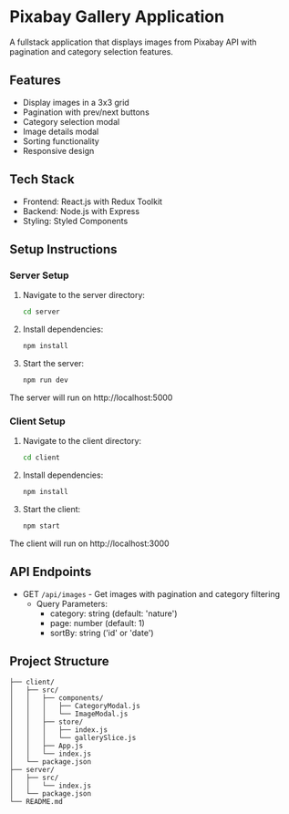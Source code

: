 # Pixabay Gallery Application

A fullstack application that displays images from Pixabay API with pagination and category selection features.

## Features

- Display images in a 3x3 grid
- Pagination with prev/next buttons
- Category selection modal
- Image details modal
- Sorting functionality
- Responsive design

## Tech Stack

- Frontend: React.js with Redux Toolkit
- Backend: Node.js with Express
- Styling: Styled Components

## Setup Instructions

### Server Setup

1. Navigate to the server directory:
   ```bash
   cd server
   ```

2. Install dependencies:
   ```bash
   npm install
   ```

3. Start the server:
   ```bash
   npm run dev
   ```

The server will run on http://localhost:5000

### Client Setup

1. Navigate to the client directory:
   ```bash
   cd client
   ```

2. Install dependencies:
   ```bash
   npm install
   ```

3. Start the client:
   ```bash
   npm start
   ```

The client will run on http://localhost:3000

## API Endpoints

- GET `/api/images` - Get images with pagination and category filtering
  - Query Parameters:
    - category: string (default: 'nature')
    - page: number (default: 1)
    - sortBy: string ('id' or 'date')

## Project Structure

```
├── client/
│   ├── src/
│   │   ├── components/
│   │   │   ├── CategoryModal.js
│   │   │   └── ImageModal.js
│   │   ├── store/
│   │   │   ├── index.js
│   │   │   └── gallerySlice.js
│   │   ├── App.js
│   │   └── index.js
│   └── package.json
├── server/
│   ├── src/
│   │   └── index.js
│   └── package.json
└── README.md
``` 